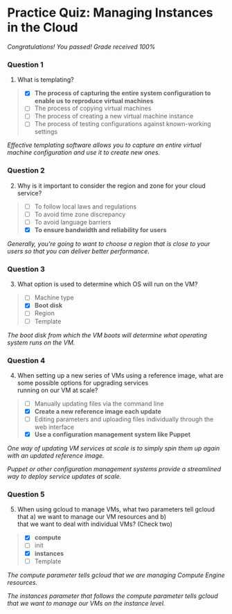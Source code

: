 # Practice Quiz:  Managing Instances in the Cloud

*Congratulations! You passed! Grade received 100%*

### Question 1

1. What is templating?

> - [x] **The process of capturing the entire system configuration to enable us to reproduce virtual machines**
> - [ ] The process of copying virtual machines
> - [ ] The process of creating a new virtual machine instance
> - [ ] The process of testing configurations against known-working settings

*Effective templating software allows you to capture an entire virtual machine configuration and use it to create new ones.*

### Question 2

2. Why is it important to consider the region and zone for your cloud service?

> - [ ] To follow local laws and regulations
> - [ ] To avoid time zone discrepancy
> - [ ] To avoid language barriers
> - [x] **To ensure bandwidth and reliability for users**

*Generally, you're going to want to choose a region that is close to your users so that you can deliver better performance.*

### Question 3

3. What option is used to determine which OS will run on the VM?

> - [ ] Machine type
> - [x] **Boot disk**
> - [ ] Region
> - [ ] Template

*The boot disk from which the VM boots will determine what operating system runs on the VM.*

### Question 4

4. When setting up a new series of VMs using a reference image, what are some possible options for upgrading services\
 running on our VM at scale?

> - [ ] Manually updating files via the command line
> - [x] **Create a new reference image each update**
> - [ ] Editing parameters and uploading files individually through the web interface
> - [x] **Use a configuration management system like Puppet**

*One way of updating VM services at scale is to simply spin them up again with an updated reference image.*

*Puppet or other configuration management systems provide a streamlined way to deploy service updates at scale.*

### Question 5

5. When using gcloud to manage VMs, what two parameters tell gcloud that a) we want to manage our VM resources and b)\
 that we want to deal with individual VMs? (Check two)

> - [x] **compute**
> - [ ] init
> - [x] **instances**
> - [ ] Template

*The compute parameter tells gcloud that we are managing Compute Engine resources.*

*The instances parameter that follows the compute parameter tells gcloud that we want to manage our VMs on the instance level.*